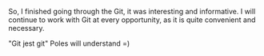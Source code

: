 So, I finished going through the Git, it was interesting and informative. 
I will continue to work with Git at every opportunity, as it is quite convenient and necessary.

"Git jest git" Poles will understand =)
